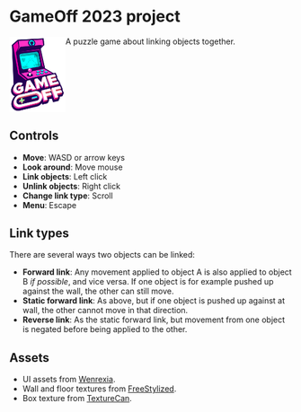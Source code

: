 # GameOff 2023 project
<div style="overflow:hidden;">
<img src="game-off-2023-logo.png" width="100px" style="float:left;" />
<div style="float:left;">
A puzzle game about linking objects together.
</div>
</div>

## Controls
* **Move**: WASD or arrow keys
* **Look around**: Move mouse
* **Link objects**: Left click
* **Unlink objects**: Right click
* **Change link type**: Scroll
* **Menu**: Escape

## Link types
There are several ways two objects can be linked:
* **Forward link**: Any movement applied to object A is also applied to object B *if possible*, and vice versa. If one object is for example pushed up against the wall, the other can still move.
* **Static forward link**: As above, but if one object is pushed up against at wall, the other cannot move in that direction.
* **Reverse link**: As the static forward link, but movement from one object is negated before being applied to the other.

## Assets
* UI assets from [Wenrexia](https://opengameart.org/content/assets-ui-minimalism-scifi).
* Wall and floor textures from [FreeStylized](https://freestylized.com).
* Box texture from [TextureCan](https://www.texturecan.com/details/609/).
